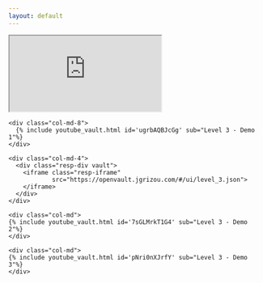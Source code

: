```yaml
---
layout: default
---
```


<div class="resp-div full-page-div-vault">
  <iframe class="resp-iframe full-page-iframe-vault"
          src="https://openvault.jgrizou.com/#/ui/level_3.json">
  </iframe>
</div>


<div class="container">
  <div class="row align-items-center justify-content-center">


    <div class="col-md-8">
      {% include youtube_vault.html id='ugrbAQBJcGg' sub="Level 3 - Demo 1"%}
    </div>

    <div class="col-md-4">
      <div class="resp-div vault">
        <iframe class="resp-iframe"
                src="https://openvault.jgrizou.com/#/ui/level_3.json">
        </iframe>
      </div>
    </div>

  </div>
</div>

<div class="container">
  <div class="row align-items-center justify-content-center">

    <div class="col-md">
    {% include youtube_vault.html id='7sGLMrkT1G4' sub="Level 3 - Demo 2"%}
    </div>

    <div class="col-md">
    {% include youtube_vault.html id='pNri0nXJrfY' sub="Level 3 - Demo 3"%}
    </div>

  </div>
</div>
